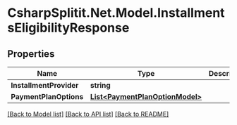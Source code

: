 # CsharpSplitit.Net.Model.InstallmentsEligibilityResponse

## Properties

Name | Type | Description | Notes
------------ | ------------- | ------------- | -------------
**InstallmentProvider** | **string** |  | [optional] 
**PaymentPlanOptions** | [**List&lt;PaymentPlanOptionModel&gt;**](PaymentPlanOptionModel.md) |  | [optional] 

[[Back to Model list]](../README.md#documentation-for-models) [[Back to API list]](../README.md#documentation-for-api-endpoints) [[Back to README]](../README.md)

